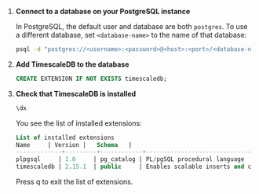 <Procedure >

1. **Connect to a database on your PostgreSQL instance**

   In PostgreSQL, the default user and database are both `postgres`. To use a 
   different database, set `<database-name>` to the name of that database:

   ```bash
   psql -d "postgres://<username>:<password>@<host>:<port>/<database-name>"
   ```

1.  **Add TimescaleDB to the database**

    ```sql
    CREATE EXTENSION IF NOT EXISTS timescaledb;
    ```

1.  **Check that TimescaleDB is installed**
    
    ```sql
    \dx
    ```
    
    You see the list of installed extensions:

    ```sql
    List of installed extensions
    Name     | Version |   Schema   |                                      Description                                      
    -------------+---------+------------+---------------------------------------------------------------------------------------
    plpgsql     | 1.0     | pg_catalog | PL/pgSQL procedural language
    timescaledb | 2.15.1  | public     | Enables scalable inserts and complex queries for time-series data (Community Edition)
    ```
    Press q to exit the list of extensions.

</Procedure>